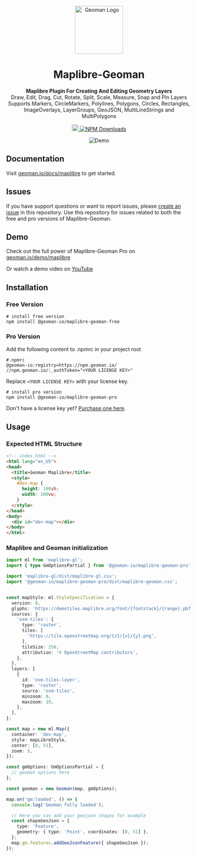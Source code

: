 <p align="center">  
  <a href="https://geoman.io">  
    <img width="130" alt="Geoman Logo" src="https://geoman-static.onrender.com/assets/logo_white_bg.svg" />  
  </a>  
</p>  
<h1 align="center">  
  Maplibre-Geoman  
</h1>  
<p align="center">  
  <strong>Maplibre Plugin For Creating And Editing Geometry Layers</strong><br>  
  Draw, Edit, Drag, Cut, Rotate, Split, Scale, Measure, Snap and Pin Layers<br>  
  Supports Markers, CircleMarkers, Polylines, Polygons, Circles, Rectangles, ImageOverlays, LayerGroups, GeoJSON, MultiLineStrings and MultiPolygons  
</p>  
<p align="center">  
  <a href="https://badge.fury.io/js/%40geoman-io%2Fmaplibre-geoman-free">  
    <img src="https://badge.fury.io/js/%40geoman-io%2Fmaplibre-geoman-free.svg" alt="npm version" height="18">  
  </a>  
  <a href="https://www.npmjs.com/package/@geoman-io/maplibre-geoman-free">  
    <img src="https://img.shields.io/npm/dt/@geoman-io/maplibre-geoman-free.svg" alt="NPM Downloads" />  
  </a>  
</p>

<p align="center">
    <img src="https://github.com/geoman-io/maplibre-geoman/raw/master/geoman-maplibre-demo.png" alt="Demo" />  
</p>

## Documentation

Visit [geoman.io/docs/maplibre](https://www.geoman.io/docs/maplibre) to get started.

## Issues

If you have support questions or want to report issues, please [create an issue](https://github.com/geoman-io/maplibre-geoman/issues) in this repository. Use this repository for issues related to both the free and pro versions of Maplibre-Geoman.

## Demo

Check out the full power of Maplibre-Geoman Pro on [geoman.io/demo/maplibre](https://geoman.io/demo/maplibre)

Or watch a demo video on [YouTube](https://youtu.be/VX7A_rb2Pis)

## Installation

### Free Version

```shell
# install free version
npm install @geoman-io/maplibre-geoman-free
```

### Pro Version

Add the following content to .npmrc in your project root

```shell
#.npmrc
@geoman-io:registry=https://npm.geoman.io/
//npm.geoman.io/:_authToken="<YOUR LICENSE KEY>"
```

Replace `<YOUR LICENSE KEY>` with your license key.

```shell
# install pro version
npm install @geoman-io/maplibre-geoman-pro
```

Don't have a license key yet? [Purchase one here](https://geoman.io/pricing).

## Usage

### Expected HTML Structure
```html
<!-- index.html -->
<html lang="en_US">
<head>
  <title>Geoman Maplibre</title>
  <style>
    #dev-map {
      height: 100vh;
      width: 100vw;
    }
  </style>
</head>
<body>
  <div id="dev-map"></div>
</body>
</html>
```

### Maplibre and Geoman initialization
```typescript
import ml from 'maplibre-gl';
import { type GmOptionsPartial } from '@geoman-io/maplibre-geoman-pro';

import 'maplibre-gl/dist/maplibre-gl.css';
import '@geoman-io/maplibre-geoman-pro/dist/maplibre-geoman.css';


const mapStyle: ml.StyleSpecification = {
  version: 8,
  glyphs: 'https://demotiles.maplibre.org/font/{fontstack}/{range}.pbf',
  sources: {
    'osm-tiles': {
      type: 'raster',
      tiles: [
        'https://tile.openstreetmap.org/{z}/{x}/{y}.png',
      ],
      tileSize: 256,
      attribution: '© OpenStreetMap contributors',
    },
  },
  layers: [
    {
      id: 'osm-tiles-layer',
      type: 'raster',
      source: 'osm-tiles',
      minzoom: 0,
      maxzoom: 19,
    },
  ],
};

const map = new ml.Map({
  container: 'dev-map',
  style: mapLibreStyle,
  center: [0, 51],
  zoom: 5,
});

const gmOptions: GmOptionsPartial = {
  // geoman options here
};

const geoman = new Geoman(map, gmOptions);

map.on('gm:loaded', () => {
  console.log('Geoman fully loaded');

  // Here you can add your geojson shapes for example
  const shapeGeoJson = {
    type: 'Feature',
    geometry: { type: 'Point', coordinates: [0, 51] },
  };
  map.gm.features.addGeoJsonFeature({ shapeGeoJson });
});
```

